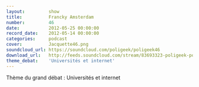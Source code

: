 ```yaml
---
layout:         show
title:          Francky Amsterdam
number:         46
date:           2012-05-25 00:00:00
record_date:    2012-05-14 00:00:00
categories:     podcast
cover:          Jacquette46.png
soundcloud_url: https://soundcloud.com/poligeek/poligeek46
download_url:   http://feeds.soundcloud.com/stream/83693323-poligeek-poligeek46.mp3
theme_debat:    'Universités et internet'
---
```


Thème du grand débat : Universités et internet
